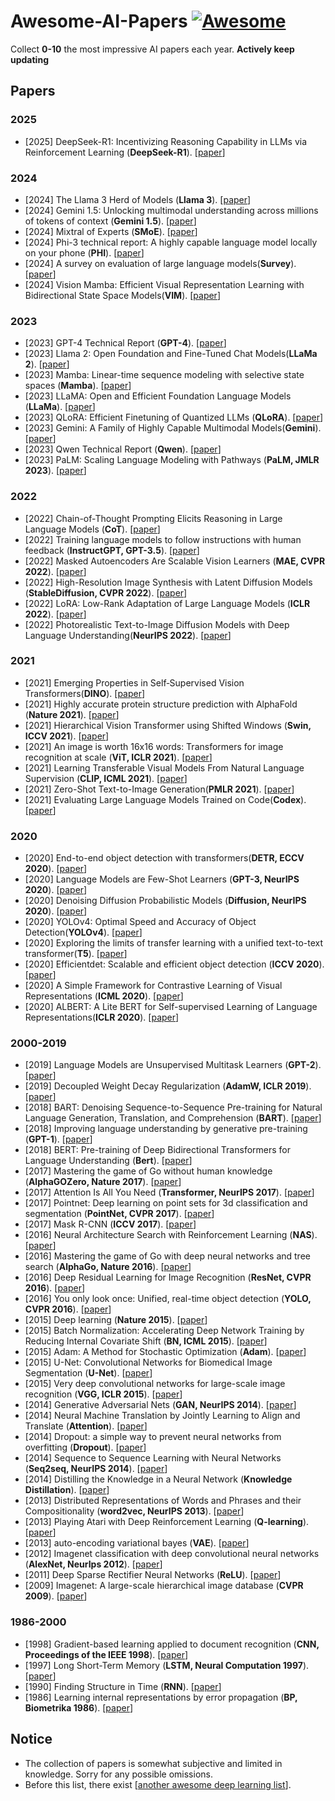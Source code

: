 # Awesome-AI-Papers [![Awesome](https://cdn.rawgit.com/sindresorhus/awesome/d7305f38d29fed78fa85652e3a63e154dd8e8829/media/badge.svg)](https://github.com/sindresorhus/awesome)

Collect **0-10** the most impressive AI papers each year. **Actively keep updating**


## Papers
### 2025
- [2025] DeepSeek-R1: Incentivizing Reasoning Capability in LLMs via Reinforcement Learning (**DeepSeek-R1**). [[paper](https://arxiv.org/pdf/2501.12948)]
### 2024
- [2024] The Llama 3 Herd of Models (**Llama 3**). [[paper](https://arxiv.org/pdf/2407.21783)]
- [2024] Gemini 1.5: Unlocking multimodal understanding across millions of tokens of context (**Gemini 1.5**). [[paper](https://arxiv.org/pdf/2403.05530)]
- [2024] Mixtral of Experts (**SMoE**). [[paper](https://arxiv.org/pdf/2403.05530)]
- [2024] Phi-3 technical report: A highly capable language model locally on your phone (**PHI**). [[paper](https://arxiv.org/pdf/2404.14219)]
- [2024] A survey on evaluation of large language models(**Survey**). [[paper](https://dl.acm.org/doi/pdf/10.1145/3641289)]
- [2024] Vision Mamba: Efficient Visual Representation Learning with Bidirectional State Space Models(**VIM**). [[paper](https://arxiv.org/pdf/2401.09417)]
### 2023
- [2023] GPT-4 Technical Report (**GPT-4**). [[paper](https://arxiv.org/pdf/2303.08774)]
- [2023] Llama 2: Open Foundation and Fine-Tuned Chat Models(**LLaMa 2**). [[paper](https://arxiv.org/pdf/2307.09288)]
- [2023] Mamba: Linear-time sequence modeling with selective state spaces (**Mamba**). [[paper](https://minjiazhang.github.io/courses/fall24-resource/Mamba.pdf)]
- [2023] LLaMA: Open and Efficient Foundation Language Models (**LLaMa**). [[paper](https://arxiv.org/pdf/2302.13971)]
- [2023] QLoRA: Efficient Finetuning of Quantized LLMs (**QLoRA**). [[paper](https://arxiv.org/abs/2305.14314)]
- [2023] Gemini: A Family of Highly Capable Multimodal Models(**Gemini**). [[paper](https://arxiv.org/pdf/2312.11805)]
- [2023] Qwen Technical Report (**Qwen**). [[paper](https://arxiv.org/pdf/2309.16609)]
- [2023] PaLM: Scaling Language Modeling with Pathways (**PaLM, JMLR 2023**). [[paper](https://www.jmlr.org/papers/volume24/22-1144/22-1144.pdf)]
### 2022
- [2022] Chain-of-Thought Prompting Elicits Reasoning in Large Language Models (**CoT**). [[paper](https://arxiv.org/pdf/2201.11903)]
- [2022] Training language models to follow instructions with human feedback (**InstructGPT, GPT-3.5**). [[paper](https://proceedings.neurips.cc/paper_files/paper/2022/file/b1efde53be364a73914f58805a001731-Paper-Conference.pdf)]
- [2022] Masked Autoencoders Are Scalable Vision Learners (**MAE, CVPR 2022**).  [[paper](https://openaccess.thecvf.com/content/CVPR2022/papers/He_Masked_Autoencoders_Are_Scalable_Vision_Learners_CVPR_2022_paper.pdf)]
- [2022] High-Resolution Image Synthesis with Latent Diffusion Models (**StableDiffusion, CVPR 2022**). [[paper](https://openaccess.thecvf.com/content/CVPR2022/papers/Rombach_High-Resolution_Image_Synthesis_With_Latent_Diffusion_Models_CVPR_2022_paper.pdf)]
- [2022] LoRA: Low-Rank Adaptation of Large Language Models (**ICLR 2022**). [[paper](https://arxiv.org/pdf/2106.09685v1/1000)]
- [2022] Photorealistic Text-to-Image Diffusion Models with Deep Language Understanding(**NeurIPS 2022**). [[paper](https://proceedings.neurips.cc/paper_files/paper/2022/file/ec795aeadae0b7d230fa35cbaf04c041-Paper-Conference.pdf)]
### 2021
- [2021] Emerging Properties in Self‑Supervised Vision Transformers(**DINO**). [[paper](https://openaccess.thecvf.com/content/ICCV2021/papers/Caron_Emerging_Properties_in_Self-Supervised_Vision_Transformers_ICCV_2021_paper.pdf)]
- [2021] Highly accurate protein structure prediction with AlphaFold (**Nature 2021**). [[paper](https://www.nature.com/articles/s41586-021-03819-2)]
- [2021] Hierarchical Vision Transformer using Shifted Windows (**Swin, ICCV 2021**). [[paper](https://openaccess.thecvf.com/content/ICCV2021/papers/Liu_Swin_Transformer_Hierarchical_Vision_Transformer_Using_Shifted_Windows_ICCV_2021_paper.pdf)]
- [2021] An image is worth 16x16 words: Transformers for image recognition at scale (**ViT, ICLR 2021**). [[paper](https://arxiv.org/pdf/2010.11929)]
- [2021] Learning Transferable Visual Models From Natural Language Supervision (**CLIP, ICML 2021**). [[paper](https://proceedings.mlr.press/v139/radford21a/radford21a.pdf)]
- [2021] Zero-Shot Text-to-Image Generation(**PMLR 2021**). [[paper](https://proceedings.mlr.press/v139/ramesh21a/ramesh21a.pdf)]
- [2021] Evaluating Large Language Models Trained on Code(**Codex**). [[paper](https://arxiv.org/pdf/2107.03374)]
### 2020
- [2020] End-to-end object detection with transformers(**DETR, ECCV 2020**). [[paper](https://arxiv.org/pdf/2005.12872)]
- [2020] Language Models are Few-Shot Learners (**GPT-3, NeurIPS 2020**). [[paper](https://proceedings.neurips.cc/paper_files/paper/2020/file/1457c0d6bfcb4967418bfb8ac142f64a-Paper.pdf)]
- [2020] Denoising Diffusion Probabilistic Models (**Diffusion, NeurIPS 2020**). [[paper](https://proceedings.neurips.cc/paper/2020/file/4c5bcfec8584af0d967f1ab10179ca4b-Paper.pdf)]
- [2020] YOLOv4: Optimal Speed and Accuracy of Object Detection(**YOLOv4**). [[paper](https://arxiv.org/pdf/2004.10934)]
- [2020] Exploring the limits of transfer learning with a unified text-to-text transformer(**T5**). [[paper](https://www.jmlr.org/papers/volume21/20-074/20-074.pdf)]
- [2020] Efficientdet: Scalable and efficient object detection (**ICCV 2020**). [[paper](https://openaccess.thecvf.com/content_CVPR_2020/papers/Tan_EfficientDet_Scalable_and_Efficient_Object_Detection_CVPR_2020_paper.pdf)]
- [2020] A Simple Framework for Contrastive Learning of Visual Representations (**ICML 2020**). [[paper](https://proceedings.mlr.press/v119/chen20j/chen20j.pdf)]
- [2020] ALBERT: A Lite BERT for Self-supervised Learning of Language Representations(**ICLR 2020**). [[paper](https://arxiv.org/pdf/1909.11942)]

### 2000-2019
- [2019] Language Models are Unsupervised Multitask Learners (**GPT-2**). [[paper](https://storage.prod.researchhub.com/uploads/papers/2020/06/01/language-models.pdf)]
- [2019] Decoupled Weight Decay Regularization (**AdamW, ICLR 2019**). [[paper](https://arxiv.org/pdf/1711.05101)]
- [2018] BART: Denoising Sequence-to-Sequence Pre-training for Natural Language Generation, Translation, and Comprehension (**BART**). [[paper](https://arxiv.org/pdf/1910.13461)]
- [2018] Improving language understanding by generative pre-training (**GPT-1**). [[paper](https://www.mikecaptain.com/resources/pdf/GPT-1.pdf)]
- [2018] BERT: Pre-training of Deep Bidirectional Transformers for Language Understanding (**Bert**). [[paper](https://arxiv.org/pdf/1810.04805)]
- [2017] Mastering the game of Go without human knowledge (**AlphaGOZero, Nature 2017**). [[paper](https://www.nature.com/articles/nature24270.epdf?author_access_token=VJXbVjaSHxFoctQQ4p2k4tRgN0jAjWel9jnR3ZoTv0PVW4gB86EEpGqTRDtpIz-2rmo8-KG06gqVobU5NSCFeHILHcVFUeMsbvwS-lxjqQGg98faovwjxeTUgZAUMnRQ)]
- [2017] Attention Is All You Need (**Transformer, NeurIPS 2017**). [[paper](https://proceedings.neurips.cc/paper_files/paper/2017/file/3f5ee243547dee91fbd053c1c4a845aa-Paper.pdf)]
- [2017] Pointnet: Deep learning on point sets for 3d classification and segmentation (**PointNet, CVPR 2017**). [[paper](https://openaccess.thecvf.com/content_cvpr_2017/papers/Qi_PointNet_Deep_Learning_CVPR_2017_paper.pdf)]
- [2017] Mask R-CNN (**ICCV 2017**). [[paper](https://openaccess.thecvf.com/content_ICCV_2017/papers/He_Mask_R-CNN_ICCV_2017_paper.pdf)]
- [2016] Neural Architecture Search with Reinforcement Learning (**NAS**). [[paper](https://arxiv.org/pdf/1611.01578)] 
- [2016] Mastering the game of Go with deep neural networks and tree search (**AlphaGo, Nature 2016**). [[paper](https://d1wqtxts1xzle7.cloudfront.net/82684593/2016_20go-libre.pdf?1648263964=&response-content-disposition=inline%3B+filename%3DMastering_the_game_of_Go_with_deep_neura.pdf&Expires=1740109551&Signature=WCGaYHwuy0~IXoJvuq5h6msbjWEBjz09nlyWff1veTS-0ZSEMuzsMAgNHa2gpg7Zn8f4FDMocDgXhkPqQqcjxFtTg-wZStEq-yUjBhcGXdBs1ugjf-YamzrIK669MOnhUnhMTqM6b700nyIVUu2vK5aQYoikt7YyTLX2dmDZfUNL~HQLaTsjxjy50KBVb5KUhUBMq5LOLueqeNcwwXA0H6JkwcFpqOjNAC8q7gwtiStO9sIysyrG-IFFAOrh3ozNOoP8NlhReoKBbA2-6Gb8mfeA156f7M9Fyb5ZiYG1bxRTb9S3M4MsD10V7qNjZQrsdcTzDRfxmvsYBt2K5jARyg__&Key-Pair-Id=APKAJLOHF5GGSLRBV4ZA)]
- [2016] Deep Residual Learning for Image Recognition (**ResNet, CVPR 2016**). [[paper](https://openaccess.thecvf.com/content_cvpr_2016/papers/He_Deep_Residual_Learning_CVPR_2016_paper.pdf)]
- [2016] You only look once: Unified, real-time object detection (**YOLO, CVPR 2016**). [[paper](https://www.cv-foundation.org/openaccess/content_cvpr_2016/papers/Redmon_You_Only_Look_CVPR_2016_paper.pdf)]
- [2015] Deep learning (**Nature 2015**). [[paper](https://hal.science/hal-04206682/document)]
- [2015] Batch Normalization: Accelerating Deep Network Training by Reducing Internal Covariate Shift (**BN, ICML 2015**). [[paper](https://proceedings.mlr.press/v37/ioffe15.pdf)]
- [2015] Adam: A Method for Stochastic Optimization (**Adam**). [[paper](https://arxiv.org/pdf/1412.6980)]
- [2015] U-Net: Convolutional Networks for Biomedical Image Segmentation (**U-Net**). [[paper](https://arxiv.org/pdf/1505.04597)] 
- [2015] Very deep convolutional networks for large-scale image recognition (**VGG, ICLR 2015**). [[paper](https://arxiv.org/pdf/1409.1556)]
- [2014] Generative Adversarial Nets (**GAN, NeurIPS 2014**). [[paper](https://proceedings.neurips.cc/paper_files/paper/2014/file/5ca3e9b122f61f8f06494c97b1afccf3-Paper.pdf)]
- [2014] Neural Machine Translation by Jointly Learning to Align and Translate (**Attention**). [[paper](https://arxiv.org/pdf/1409.0473)]
- [2014] Dropout: a simple way to prevent neural networks from overfitting (**Dropout**). [[paper](https://www.jmlr.org/papers/volume15/srivastava14a/srivastava14a.pdf)]
- [2014] Sequence to Sequence Learning with Neural Networks (**Seq2seq, NeurIPS 2014**). [[paper](https://proceedings.neurips.cc/paper/2014/file/a14ac55a4f27472c5d894ec1c3c743d2-Paper.pdf)]
- [2014] Distilling the Knowledge in a Neural Network (**Knowledge Distillation**). [[paper](https://arxiv.org/pdf/1503.02531)]
- [2013] Distributed Representations of Words and Phrases and their Compositionality (**word2vec, NeurIPS 2013**). [[paper](https://proceedings.neurips.cc/paper/2013/file/9aa42b31882ec039965f3c4923ce901b-Paper.pdf)]
- [2013] Playing Atari with Deep Reinforcement Learning (**Q-learning**). [[paper](https://arxiv.org/pdf/1312.5602)]
- [2013] auto-encoding variational bayes (**VAE**). [[paper](http://web2.cs.columbia.edu/~blei/fogm/2018F/materials/KingmaWelling2013.pdf)]
- [2012] Imagenet classification with deep convolutional neural networks (**AlexNet, NeurIps 2012**). [[paper](https://proceedings.neurips.cc/paper/2012/file/c399862d3b9d6b76c8436e924a68c45b-Paper.pdf)]
- [2011] Deep Sparse Rectifier Neural Networks (**ReLU**). [[paper](https://proceedings.mlr.press/v15/glorot11a/glorot11a.pdf)]
- [2009] Imagenet: A large-scale hierarchical image database  (**CVPR 2009**). [[paper](https://hal.science/hal-03926082/document)]
### 1986-2000
- [1998] Gradient-based learning applied to document recognition (**CNN, Proceedings of the IEEE 1998**). [[paper](https://hal.science/hal-03926082/document)]
- [1997] Long Short-Term Memory (**LSTM, Neural Computation 1997**). [[paper](https://ieeexplore.ieee.org/abstract/document/6795963)]
- [1990] Finding Structure in Time (**RNN**). [[paper](https://onlinelibrary.wiley.com/doi/pdf/10.1207/s15516709cog1402_1)]
- [1986] Learning internal representations by error propagation (**BP, Biometrika 1986**). [[paper](https://www.cs.cmu.edu/~bhiksha/courses/deeplearning/Fall.2016/pdfs/Chap8_PDP86.pdf)]

## Notice
- The collection of papers is somewhat subjective and limited in knowledge. Sorry for any possible omissions.
- Before this list, there exist [[another awesome deep learning list](https://github.com/terryum/awesome-deep-learning-papers/tree/master)].
